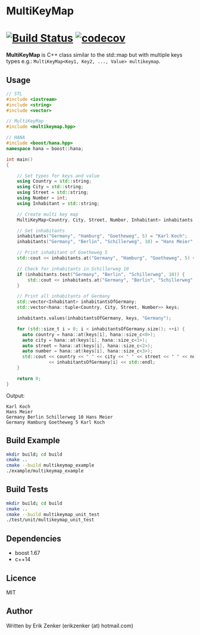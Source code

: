 # MultiKeyMap #
[![Build Status](https://travis-ci.org/erikzenker/multikeymap.svg?branch=master)](https://travis-ci.org/erikzenker/multikeymap)  [![codecov](https://codecov.io/gh/erikzenker/multikeymap/branch/master/graph/badge.svg)](https://codecov.io/gh/erikzenker/multikeymap)
===========

**MultiKeyMap** is C++ class similar to the std::map but with multiple keys types e.g.: `MultiKeyMap<Key1, Key2, ..., Value> multikeymap`.

## Usage ##
```c++
// STL
#include <iostream>
#include <string>
#include <vector>

// MultiKeyMap
#include <multikeymap.hpp>

// HANA
#include <boost/hana.hpp>
namespace hana = boost::hana;

int main()
{

    // Set types for keys and value
    using Country = std::string;
    using City = std::string;
    using Street = std::string;
    using Number = int;
    using Inhabitant = std::string;

    // Create multi key map
    MultiKeyMap<Country, City, Street, Number, Inhabitant> inhabitants;

    // Set inhabitants
    inhabitants("Germany", "Hamburg", "Goetheweg", 5) = "Karl Koch";
    inhabitants("Germany", "Berlin", "Schillerweg", 10) = "Hans Meier";

    // Print inhabitant of Goetheweg 5
    std::cout << inhabitants.at("Germany", "Hamburg", "Goetheweg", 5) << std::endl;

    // Check for inhabitants in Schillerweg 10
    if (inhabitants.test("Germany", "Berlin", "Schillerweg", 10)) {
        std::cout << inhabitants.at("Germany", "Berlin", "Schillerweg", 10) << std::endl;
    }

    // Print all inhabitants of Germany
    std::vector<Inhabitant> inhabitantsOfGermany;
    std::vector<hana::tuple<Country, City, Street, Number>> keys;

    inhabitants.values(inhabitantsOfGermany, keys, "Germany");

    for (std::size_t i = 0; i < inhabitantsOfGermany.size(); ++i) {
      auto country = hana::at(keys[i], hana::size_c<0>);
      auto city = hana::at(keys[i], hana::size_c<1>);
      auto street = hana::at(keys[i], hana::size_c<2>);
      auto number = hana::at(keys[i], hana::size_c<3>);
      std::cout << country << " " << city << " " << street << " " << number << " "
                << inhabitantsOfGermany[i] << std::endl;
    }

    return 0;
}
``` 

Output:
```text
Karl Koch
Hans Meier
Germany Berlin Schillerweg 10 Hans Meier
Germany Hamburg Goetheweg 5 Karl Koch
```

## Build Example ##
```bash
mkdir build; cd build
cmake ..
cmake --build multikeymap_example
./example/multikeymap_example
```

## Build Tests ##
```bash
mkdir build; cd build
cmake ..
cmake --build multikeymap_unit_test
./test/unit/multikeymap_unit_test

```

## Dependencies ##
* boost 1.67
* c++14

## Licence ##
MIT

## Author ##
Written by Erik Zenker (erikzenker (at) hotmail.com)